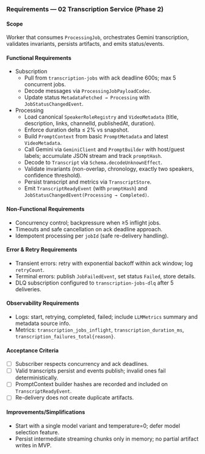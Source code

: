 ### Requirements — 02 Transcription Service (Phase 2)

#### Scope

Worker that consumes `ProcessingJob`, orchestrates Gemini transcription, validates invariants, persists artifacts, and emits status/events.

#### Functional Requirements

- Subscription
  - Pull from `transcription-jobs` with ack deadline 600s; max 5 concurrent jobs.
  - Decode messages via `ProcessingJobPayloadCodec`.
  - Update status `MetadataFetched → Processing` with `JobStatusChangedEvent`.
- Processing
  - Load canonical `SpeakerRoleRegistry` and `VideoMetadata` (title, description, links, channelId, publishedAt, duration).
  - Enforce duration delta ≤ 2% vs snapshot.
  - Build `PromptContext` from basic `PromptMetadata` and latest `VideoMetadata`.
  - Call Gemini via `GeminiClient` and `PromptBuilder` with host/guest labels; accumulate JSON stream and track `promptHash`.
  - Decode to `Transcript` via `Schema.decodeUnknownEffect`.
  - Validate invariants (non-overlap, chronology, exactly two speakers, confidence threshold).
  - Persist transcript and metrics via `TranscriptStore`.
  - Emit `TranscriptReadyEvent` (with `promptHash`) and `JobStatusChangedEvent(Processing → Completed)`.

#### Non-Functional Requirements

- Concurrency control; backpressure when ≥5 inflight jobs.
- Timeouts and safe cancellation on ack deadline approach.
- Idempotent processing per `jobId` (safe re-delivery handling).

#### Error & Retry Requirements

- Transient errors: retry with exponential backoff within ack window; log `retryCount`.
- Terminal errors: publish `JobFailedEvent`, set status `Failed`, store details.
- DLQ subscription configured to `transcription-jobs-dlq` after 5 deliveries.

#### Observability Requirements

- Logs: start, retrying, completed, failed; include `LLMMetrics` summary and metadata source info.
- Metrics: `transcription_jobs_inflight`, `transcription_duration_ms`, `transcription_failures_total{reason}`.

#### Acceptance Criteria

- [ ] Subscriber respects concurrency and ack deadlines.
- [ ] Valid transcripts persist and events publish; invalid ones fail deterministically.
- [ ] PromptContext builder hashes are recorded and included on `TranscriptReadyEvent`.
- [ ] Re-delivery does not create duplicate artifacts.

#### Improvements/Simplifications

- Start with a single model variant and temperature=0; defer model selection feature.
- Persist intermediate streaming chunks only in memory; no partial artifact writes in MVP.
